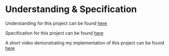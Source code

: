 # Understanding & Specification

Understanding for this project can be found [here](https://cs50.harvard.edu/ai/2020/projects/3/crossword/#understanding)

Specification for this project can be found [here](https://cs50.harvard.edu/ai/2020/projects/3/crossword/#specification)

A short video demonstrating my implementation of this project can be found [here](crossword)